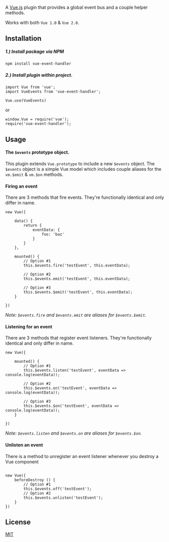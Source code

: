 A [Vue.js](http://vuejs.org) plugin that provides a global event bus and a couple helper methods.

Works with both `Vue 1.0` & `Vue 2.0`.

## Installation

##### 1.) Install package via NPM
```
npm install vue-event-handler
```

##### 2.) Install plugin within project.
```
import Vue from 'vue';
import VueEvents from 'vue-event-handler';

Vue.use(VueEvents)
```

or

```
window.Vue = require('vue');
require('vue-event-handler');
```

## Usage

#### The `$events` prototype object.
This plugin extends `Vue.prototype` to include a new `$events` object. The `$events` object is a simple Vue model which
includes couple aliases for the `vm.$emit` & `vm.$on` methods.

#### Firing an event
There are 3 methods that fire events. They're functionally identical and only differ in name.
```
new Vue({

    data() {
        return {
            eventData: {
                foo: 'baz'
            }
        }
    },
    
    mounted() {
        // Option #1
        this.$events.fire('testEvent', this.eventData);
        
        // Option #2
        this.$events.emit('testEvent', this.eventData);
        
        // Option #3
        this.$events.$emit('testEvent', this.eventData);
    }
    
})
```

_Note: `$events.fire` and `$events.emit` are aliases for `$events.$emit`._

#### Listening for an event
There are 3 methods that register event listeners. They're functionally identical and only differ in name.
```
new Vue({

    mounted() {
        // Option #1
        this.$events.listen('testEvent', eventData => console.log(eventData));
        
        // Option #2
        this.$events.on('testEvent', eventData => console.log(eventData));
        
        // Option #3
        this.$events.$on('testEvent', eventData => console.log(eventData));
    }
    
})
```
_Note: `$events.listen` and `$events.on` are aliases for `$events.$on`._

#### Unlisten an event
There is a method to unregister an event listener whenever you destroy a Vue component

```

new Vue({
	beforeDestroy () {
		// Option #1
		this.$events.off('testEvent');
		// Option #2
		this.$events.unlisten('testEvent');
	}
})
```

## License

[MIT](http://opensource.org/licenses/MIT)
